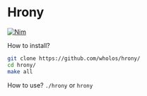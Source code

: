 # Hrony
[![Nim](https://img.shields.io/badge/Nim-%23FFE953.svg?&logo=nim&logoColor=white)](#)

How to install?
``` bash
git clone https://github.com/wholos/hrony/
cd hrony/
make all
```

How to use?
```./hrony``` or ```hrony```
